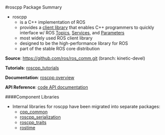 #roscpp Package Summary

- roscpp 
  - is a C++ implementation of ROS
  - provides a [client library](http://www.ros.org/wiki/Client%20Libraries) that enables C++ programmers to quickly interface w/ ROS [Topics](https://github.com/mperez13/ROS-Tutorials/blob/master/ros_notes/topics.md), [Services](), and [Parameters]()
  - most widely used ROS client library 
  - designed to be the high-performance library for ROS
  - part of the stable ROS core distribution 

**Source**: https://github.com/ros/ros_comm.git (branch: kinetic-devel)

**Tutorials**: [roscpp_tutorials](http://wiki.ros.org/roscpp_tutorials)

**Documentation**: [roscpp overview](http://wiki.ros.org/roscpp/Overview)

**API Reference**: [code API documentation](http://ros.org/doc/api/roscpp/html/)

####Component Libraries

- Internal libraries for roscpp have been migrated into separate packages:
  - [cpp_common](http://wiki.ros.org/cpp_common)
  - [roscpp_serialization](http://wiki.ros.org/roscpp_serialization)
  - [roscpp_traits](http://wiki.ros.org/roscpp_traits)
  - [rostime](http://wiki.ros.org/rostime)
  
